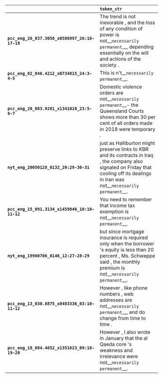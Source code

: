 |                                                | `token_str`                                                                                                                                                                                 |
|:-----------------------------------------------|:--------------------------------------------------------------------------------------------------------------------------------------------------------------------------------------------|
| **`pcc_eng_26_037.3058_x0586997_26:16-17-18`** | The trend is not inexorable , and the loss of any condition of power is not__``necessarily permanent``__, depending essentially on the will and actions of the society .                    |
| **`pcc_eng_02_046.4212_x0734815_24:3-4-5`**    | This is n't__``necessarily permanent``__.                                                                                                                                                   |
| **`pcc_eng_26_083.9281_x1341010_23:5-6-7`**    | Domestic violence orders are not__``necessarily permanent``__- the Queensland Courts shows more than 30 per cent of all orders made in 2018 were temporary .                                |
| **`nyt_eng_20050128_0132_20:29-30-31`**        | just as Halliburton might preserve links to KBR and its contracts in Iraq , the company also signaled on Friday that cooling off its dealings in Iran was not__``necessarily permanent``__. |
| **`pcc_eng_15_091.3134_x1459846_10:10-11-12`** | You need to remember that income tax exemption is not__``necessarily permanent``__.                                                                                                         |
| **`nyt_eng_19960706_0146_12:27-28-29`**        | but since mortgage insurance is required only when the borrower 's equity is less than 20 percent , Ms. Schweppe said , the monthly premium is not__``necessarily permanent``__.            |
| **`pcc_eng_13_030.8875_x0483336_03:10-11-12`** | However , like phone numbers , web addresses are not__``necessarily permanent``__, and do change from time to time .                                                                        |
| **`pcc_eng_18_084.4652_x1351623_09:18-19-20`** | However , I also wrote in January that the al Qaeda core 's weakness and irrelevance were not__``necessarily permanent``__.                                                                 |